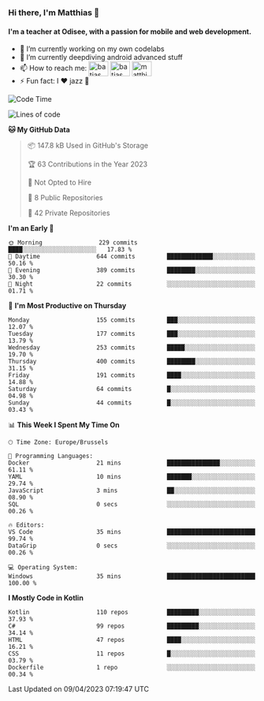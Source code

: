 ### Hi there, I'm Matthias 👋

#### I'm a teacher at Odisee, with a passion for mobile and web development.

- 🔭 I’m currently working on my own codelabs
- 🌱 I’m currently deepdiving android advanced stuff
- 📫 How to reach me: <a href="https://dev.to/batjas" target="_blank"><img align="center" src="https://raw.githubusercontent.com/rahuldkjain/github-profile-readme-generator/master/src/images/icons/Social/devto.svg" alt="batjas" height="30" width="40" /></a>
<a href="https://twitter.com/batjas" target="_blank"><img align="center" src="https://raw.githubusercontent.com/rahuldkjain/github-profile-readme-generator/master/src/images/icons/Social/twitter.svg" alt="batjas" height="30" width="40" /></a>
<a href="https://linkedin.com/in/matthiasdruwé" target="_blank"><img align="center" src="https://raw.githubusercontent.com/rahuldkjain/github-profile-readme-generator/master/src/images/icons/Social/linked-in-alt.svg" alt="matthiasdruwé" height="30" width="40" /></a>
- ⚡ Fun fact: I ❤ jazz 🎷


<!--START_SECTION:waka-->
![Code Time](http://img.shields.io/badge/Code%20Time-695%20hrs%201%20min-blue)

![Lines of code](https://img.shields.io/badge/From%20Hello%20World%20I%27ve%20Written-1.3%20million%20lines%20of%20code-blue)

**🐱 My GitHub Data** 

> 📦 147.8 kB Used in GitHub's Storage 
 > 
> 🏆 63 Contributions in the Year 2023
 > 
> 🚫 Not Opted to Hire
 > 
> 📜 8 Public Repositories 
 > 
> 🔑 42 Private Repositories 
 > 
**I'm an Early 🐤** 

```text
🌞 Morning                229 commits         ████░░░░░░░░░░░░░░░░░░░░░   17.83 % 
🌆 Daytime                644 commits         █████████████░░░░░░░░░░░░   50.16 % 
🌃 Evening                389 commits         ████████░░░░░░░░░░░░░░░░░   30.30 % 
🌙 Night                  22 commits          ░░░░░░░░░░░░░░░░░░░░░░░░░   01.71 % 
```
📅 **I'm Most Productive on Thursday** 

```text
Monday                   155 commits         ███░░░░░░░░░░░░░░░░░░░░░░   12.07 % 
Tuesday                  177 commits         ███░░░░░░░░░░░░░░░░░░░░░░   13.79 % 
Wednesday                253 commits         █████░░░░░░░░░░░░░░░░░░░░   19.70 % 
Thursday                 400 commits         ████████░░░░░░░░░░░░░░░░░   31.15 % 
Friday                   191 commits         ████░░░░░░░░░░░░░░░░░░░░░   14.88 % 
Saturday                 64 commits          █░░░░░░░░░░░░░░░░░░░░░░░░   04.98 % 
Sunday                   44 commits          █░░░░░░░░░░░░░░░░░░░░░░░░   03.43 % 
```


📊 **This Week I Spent My Time On** 

```text
🕑︎ Time Zone: Europe/Brussels

💬 Programming Languages: 
Docker                   21 mins             ███████████████░░░░░░░░░░   61.11 % 
YAML                     10 mins             ███████░░░░░░░░░░░░░░░░░░   29.74 % 
JavaScript               3 mins              ██░░░░░░░░░░░░░░░░░░░░░░░   08.90 % 
SQL                      0 secs              ░░░░░░░░░░░░░░░░░░░░░░░░░   00.26 % 

🔥 Editors: 
VS Code                  35 mins             █████████████████████████   99.74 % 
DataGrip                 0 secs              ░░░░░░░░░░░░░░░░░░░░░░░░░   00.26 % 

💻 Operating System: 
Windows                  35 mins             █████████████████████████   100.00 % 
```

**I Mostly Code in Kotlin** 

```text
Kotlin                   110 repos           █████████░░░░░░░░░░░░░░░░   37.93 % 
C#                       99 repos            █████████░░░░░░░░░░░░░░░░   34.14 % 
HTML                     47 repos            ████░░░░░░░░░░░░░░░░░░░░░   16.21 % 
CSS                      11 repos            █░░░░░░░░░░░░░░░░░░░░░░░░   03.79 % 
Dockerfile               1 repo              ░░░░░░░░░░░░░░░░░░░░░░░░░   00.34 % 
```




 Last Updated on 09/04/2023 07:19:47 UTC
<!--END_SECTION:waka-->
